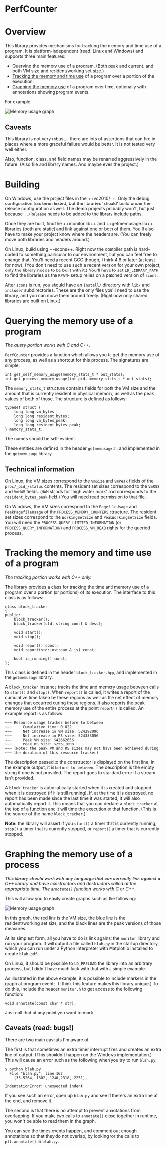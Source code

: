 PerfCounter
===========


Overview
========

This library provides mechanisms for tracking the memory and time use of a
program. It is platform-independent (read: Linux and Windows) and supports
three main features:

    
* [Querying the memory use](#querying-the-memory-use-of-a-program) of a
  program. (Both peak and current, and both VM size and resident/working set
  size.)
* [Tracking the memory and time
  use](#tracking-the-memory-and-time-use-of-a-program) of a program over a
  portion of the execution.
* [Graphing the memory use](#graphing-the-memory-use-of-a-process) of a
  program over time, optionally with annotations showing program events.

For example:

![Memory usage graph](https://github.com/EvanED/perfcounter/raw/master/doc/example.png)

Caveats
-------

This library is not very robust... there are lots of assertions that can fire
in places where a more graceful failure would be better. It is not tested
very well either.

Also, function, class, and field names may be renamed aggressively in the
future. (Also file and library names. And maybe even the project.)


Building
========

On Windows, use the project files in the ++vc2010/++. Only the debug
configuration has been tested, but the libraries 'should' build under the
release configuration as well. The demo projects probably won't, but just
because `../Release` needs to be added to the library include paths.

Once they are built, find the ++monitor.lib++ and ++getmemusage.lib++
libraries (both are static) and link against one or both of them. You'll also
have to make your project know where the headers are. (You can freely move
both libraries and headers around.)

On Linux, build using ++scons++. Right now the compiler path is hard-coded to
something particular to our environment, but you can feel free to change
that. You'll need a recent GCC though, I think 4.6 or later (at least for
now). (You don't need to use such a recent version for your own project, only
the library needs to be built with it.) You'll have to set `LD_LIBRARY_PATH`
to find the libraries as the `RPATH` setup relies on a patched version of
`scons`.

After `scons` is run, you should have an `install/` directory with `lib/` and
`include/` subdirectories. These are the only files you'll need to use the
library, and you can move them around freely. (Right now only shared
libraries are built on Linux.)


Querying the memory use of a program
====================================

*The query portion works with C and C++.*

`PerfCounter` provides a function which allows you to get the memory use of
any process, as well as a shortcut for this process. The signatures are
simple:

    int get_self_memory_usage(memory_stats_t * out_stats);
    int get_process_memory_usage(int pid, memory_stats_t * out_stats);

The `memory_stats_t` structure contains fields for both the VM size and the
amount that is currently resident in physical memory, as well as the peak
values of both of those. The structure is defined as follows:

    typedef struct {
        long long vm_bytes;
        long long resident_bytes;
        long long vm_bytes_peak;
        long long resident_bytes_peak;
    } memory_stats_t;

The names should be self-evident.

These entities are defined in the header `getmemusage.h`, and implemented
in the `getmemusage` library.


Technical information
---------------------

On Linux, the VM sizes correspond to the `VmSize` and `VmPeak` fields of
the `proc/_pid_/status` contents. The resident set sizes correspond to
the `VmRSS` and `VmHWM` fields. (`HWM` stands for 'high water mark' and
corresponds to the `resident_bytes_peak` field.) You will need read
permission to that file.

On Windows, the VM sizes correspond to the `PagefileUsage` and
`PeakPagefileUsage` of the `PROCESS_MEMORY_COUNTERS` structure. The
resident set sizes correspond to the `WorkingSetSize` and
`PeakWorkingSetSize` fields. You will need the
`PROCESS_QUERY_LIMITED_INFORMATION` (or `PROCESS_QUERY_INFORMATION`) and
`PROCESS_VM_READ` rights for the queried process.


Tracking the memory and time use of a program
=============================================
*The tracking portion works with C++ only.*

The library provides a class for tracking the time and memory use of a
program over a portion (or portions) of its execution. The interface to this
class is as follows:

    class block_tracker
    {
    public:
        block_tracker();
        block_tracker(std::string const & desc);
    
        void start();
        void stop();
    
        void report() const;
        void report(std::ostream & is) const;
    
        bool is_running() const;
    };

This class is defined in the header `block_tracker.hpp`, and implemented in
the `getmemusage` library.

A `block_tracker` instance tracks the time and memory usage between calls
to `start()` and `stop()`. When `report()` is called, it writes a
report of the cumulative time taken by these regions as well as the net
effect of memory changes that occurred during these regions. It also reports
the peak memory use of the entire process at the point `report()` is
called. An example report is as follows:

    ~~~ Resource usage tracker before to between
    ~~~     Cumulative time: 0.822
    ~~~     Net increase in VM size: 524292096
    ~~~     Net increase in RS size: 524333056
    ~~~     Peak VM size: 542662656
    ~~~     Peak RS size: 525611008
    ~~~ (Note: the peak VM and RS sizes may not have been achieved during
    ~~~ the duration of this resource tracker)

The description passed to the constructor is displayed on the first line; in
the example output, it is `before to between`. The description is the empty
string if one is not provided. The report goes to standard error if a stream
isn't provided.

A `block_tracker` is automatically started when it is created and stopped
when it is destroyed (if it is still running). If, at the time it is
destroyed, no report has been made since the last time it was started, it
will also automatically report it. This means that you can declare a
`block_tracker` at the top of a function and it will time the execution of
that function. (This is the source of the name `block_tracker`.)

**Note:** the library will assert if you `start()` a timer that is
  currently running, `stop()` a timer that is currently stopped, or
  `report()` a timer that is currently stopped.


Graphing the memory use of a process
====================================

*This library should work with any language that can correctly link against
a C++ library and have constructors and destructors called at the appropriate
time. The `annotate()` function works with C or C++.*

This will allow you to easily create graphs such as the following:

![Memory usage graph](https://github.com/EvanED/perfcounter/raw/master/doc/example.png)

In this graph, the red line is the VM size, the blue line is the
resident/working set size, and the black lines are the peak versions of those
measures.

At its simplest form, all you have to do is link against the `monitor`
library and run your program. It will output a file called `blah.py` in the
startup directory, which you can run under a Python interpreter with
Matplotlib installed to create `blah.pdf`.

On Linux, it should be possible to `LD_PRELOAD` the library into an
arbitrary process, but I didn't have much luck with that with a simple
example.

As illustrated in the above example, it is possible to include markers in the
graph at program events. (I think this feature makes this library unique.) To
do this, include the header `monitor.h` to get access to the following
function:

    void annotate(const char * str);


Just call that at any point you want to mark.

Caveats (read: bugs!)
---------------------

There are two main caveats I'm aware of.

The first is that sometimes an extra timer interrupt fires and creates an
extra line of output. (This shouldn't happen on the Windows implementation.)
This will cause an error such as the following when you try to run
`blah.py`:

    $ python blah.py
      File "blah.py", line 162
        [35.5264, 1302, 1240,2318, 2251],
        ^
    IndentationError: unexpected indent

If you see such an error, open up `blah.py` and see if there's an extra
line at the end, and remove it.

The second is that there is no attempt to prevent annotations from
overlapping. If you make two calls to `annotate()` close together in
runtime, you won't be able to read them in the graph.

You can see the times events happen, and comment out enough annotations so
that they do not overlap, by looking for the calls to `plt.annotate()` in
`blah.py`.

